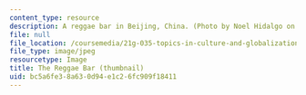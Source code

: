 ```yaml
---
content_type: resource
description: A reggae bar in Beijing, China. (Photo by Noel Hidalgo on Flickr.)
file: null
file_location: /coursemedia/21g-035-topics-in-culture-and-globalization-reggae-as-transnational-culture-fall-2010/bc5a6fe38a630d94e1c26fc909f18411_21g-035f10-th.jpg
file_type: image/jpeg
resourcetype: Image
title: The Reggae Bar (thumbnail)
uid: bc5a6fe3-8a63-0d94-e1c2-6fc909f18411
---
```

